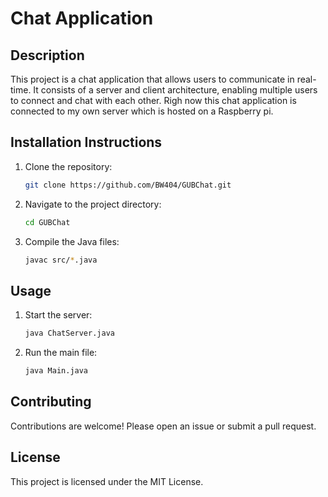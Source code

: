 # Chat Application

## Description
This project is a chat application that allows users to communicate in real-time. It consists of a server and client architecture, enabling multiple users to connect and chat with each other. Righ now this chat application is connected to my own server which is hosted on a Raspberry pi.

## Installation Instructions
1. Clone the repository:
   ```bash
   git clone https://github.com/BW404/GUBChat.git
   ```
2. Navigate to the project directory:
   ```bash
   cd GUBChat
   ```
3. Compile the Java files:
   ```bash
   javac src/*.java
   ```

## Usage
1. Start the server:
   ```bash
   java ChatServer.java
   ```
2. Run the main file:
   ```bash
   java Main.java
   ```

## Contributing
Contributions are welcome! Please open an issue or submit a pull request.

## License
This project is licensed under the MIT License.
